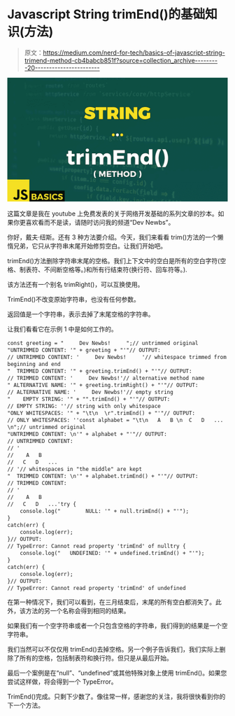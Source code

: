 # Javascript String trimEnd()的基础知识(方法)

> 原文：<https://medium.com/nerd-for-tech/basics-of-javascript-string-trimend-method-cb4babcb851f?source=collection_archive---------20----------------------->

![](img/307b1171701ad91654678f6c62572de3.png)

这篇文章是我在 youtube 上免费发表的关于网络开发基础的系列文章的抄本。如果你更喜欢看而不是读，请随时访问我的频道“Dev Newbs”。

你好，戴夫·纽斯。还有 3 种方法要介绍。今天，我们来看看 trim()方法的一个懒惰兄弟，它只从字符串末尾开始修剪空白。让我们开始吧。

trimEnd()方法删除字符串末尾的空格。我们上下文中的空白是所有的空白字符(空格、制表符、不间断空格等。)和所有行结束符(换行符、回车符等。).

该方法还有一个别名 trimRight()，可以互换使用。

TrimEnd()不改变原始字符串，也没有任何参数。

返回值是一个字符串，表示去掉了末尾空格的字符串。

让我们看看它在示例 1 中是如何工作的。

```
const greeting = "     Dev Newbs!     ";// untrimmed original
"UNTRIMMED CONTENT: '" + greeting + "'"// OUTPUT: 
// UNTRIMMED CONTENT: '     Dev Newbs!     '// whitespace trimmed from beginning and end
"  TRIMMED CONTENT: '" + greeting.trimEnd() + "'"// OUTPUT:
// TRIMMED CONTENT: '     Dev Newbs!'// alternative method name
" ALTERNATIVE NAME: '" + greeting.trimRight() + "'"// OUTPUT:
// ALTERNATIVE NAME: '     Dev Newbs!'// empty string
"    EMPTY STRING: '" + "".trimEnd() + "'"// OUTPUT:
// EMPTY STRING: ''// string with only whitespace
"ONLY WHITESPACES: '" + "\t\n  \r".trimEnd() + "'"// OUTPUT:
// ONLY WHITESPACES: ''const alphabet = "\t\n   A   B \n  C   D   ...   \n";// untrimmed original
"UNTRIMMED CONTENT: \n'" + alphabet + "'"// OUTPUT:
// UNTRIMMED CONTENT: 
// ' 
//    A   B 
//   C   D   ...   
// '// whitespaces in "the middle" are kept
"  TRIMMED CONTENT: \n'" + alphabet.trimEnd() + "'"// OUTPUT: 
// TRIMMED CONTENT: 
// ' 
//    A   B 
//   C   D   ...'try {
    console.log("        NULL: '" + null.trimEnd() + "'");
}
catch(err) {
    console.log(err);
}// OUTPUT:
// TypeError: Cannot read property 'trimEnd' of nulltry {
    console.log("   UNDEFINED: '" + undefined.trimEnd() + "'");
}
catch(err) {
    console.log(err);
}// OUTPUT:
// TypeError: Cannot read property 'trimEnd' of undefined
```

在第一种情况下，我们可以看到，在三月结束后，末尾的所有空白都消失了。此外，该方法的另一个名称会得到相同的结果。

如果我们有一个空字符串或者一个只包含空格的字符串，我们得到的结果是一个空字符串。

我们当然可以不仅仅用 trimEnd()去掉空格。另一个例子告诉我们，我们实际上删除了所有的空格，包括制表符和换行符。但只是从最后开始。

最后一个案例是在“null”、“undefined”或其他特殊对象上使用 trimEnd()。如果您尝试这样做，将会得到一个 TypeError。

TrimEnd()完成。只剩下少数了。像往常一样，感谢您的关注，我将很快看到你的下一个方法。